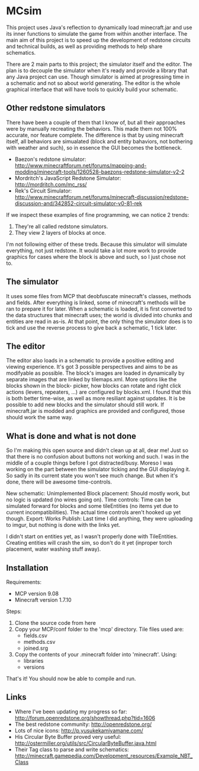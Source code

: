 MCsim
=====

This project uses Java's reflection to dynamically load minecraft.jar and use
its inner functions to simulate the game from within another interface. The
main aim of this project is to speed up the development of redstone circuits
and technical builds, as well as providing methods to help share schematics.

There are 2 main parts to this project; the simulator itself and the editor.
The plan is to decouple the simulator when it's ready and provide a library
that any Java project can use. Though simulator is aimed at progressing time
in a schematic and not so about world generating. The editor is the whole
graphical interface that will have tools to quickly build your schematic.

Other redstone simulators
-------------------------
There have been a couple of them that I know of, but all their approaches were
by manually recreating the behaviors. This made them not 100% accurate, nor
feature complete. The difference is that by using minecraft itself, all
behaviors are simualated (block and entity bahaviors, not bothering with
weather and such), so in essence the GUI becomes the bottleneck.

* Baezon's redstone simulator: http://www.minecraftforum.net/forums/mapping-and-modding/minecraft-tools/1260528-baezons-redstone-simulator-v2-2
* Mordritch's JavaScript Redstone Simulator: http://mordritch.com/mc_rss/
* Rek's Circuit Simulator: http://www.minecraftforum.net/forums/minecraft-discussion/redstone-discussion-and/342852-circuit-simulator-v0-81-rek

If we inspect these examples of fine programming, we can notice 2 trends:
1. They're all called redstone simulators.
2. They view 2 layers of blocks at once.
	
I'm not following either of these treds. Because this simulator will simulate
everything, not just redstone. It would take a lot more work to provide
graphics for cases where the block is above and such, so I just chose not to.

The simulator
-------------
It uses some files from MCP that deobfuscate minecraft's classes, methods and
fields. After everything is linked, some of minecraft's methods will be ran to
prepare it for later. When a schematic is loaded, it is first converted to the
data structures that minecraft uses; the world is divided into chunks and
entities are read in as-is. At that point, the only thing the simulator does
is to tick and use the reverse process to give back a schematic, 1 tick later.

The editor
----------
The editor also loads in a schematic to provide a positive editing and viewing
experience. It's got 3 possible perspectives and aims to be as modifyable as
possible. The block's images are loaded in dynamically by separate images that
are linked by tilemaps.xml. More options like the blocks shown in the block-
picker, how blocks can rotate and right click actions (levers, repeaters, ...)
are configured by blocks.xml. I found that this is both better time-wise, as
well as more resiliant against updates. It is be possible to add new
blocks and the simulator should still work. If minecraft.jar is modded and
graphics are provided and configured, those should work the same way.

What is done and what is not done
---------------------------------
So I'm making this open source and didn't clean up at all, dear me! Just so
that there is no confusion about buttons not working and such. I was in the
middle of a couple things before I got distracted/busy. Moreso I was working
on the part between the simulator ticking and the GUI displaying it. So sadly
in its current state you won't see much change. But when it's done, there
will be awesome time-controls.

New schematic:		Unimplemented
Block placement:	Should mostly work, but no logic is updated (no wires
					going on).
Time controls:		Time can be simulated forward for blocks and some
					tileEntities (no items yet due to current
					incompatibilities). The actual time controls aren't hooked
					up yet though.
Export:				Works
Publish:			Last time I did anything, they were uploading to imgur,
					but nothing is done with the links yet.
					
I didn't start on entities yet, as I wasn't properly done with TileEntities.
Creating entities will crash the sim, so don't do it yet (inproper torch
placement, water washing stuff away).

Installation
------------
Requirements:
* MCP version 9.08
* Minecraft version 1.7.10

Steps:
	
1. Clone the source code from here
2. Copy your MCP/conf folder to the 'mcp' directory. Tile files used are:
    * fields.csv
    * methods.csv
    * joined.srg
3. Copy the contents of your .minecraft folder into 'minecraft'. Using:
    * libraries
    * versions
		
That's it! You should now be able to compile and run.

Links
-----
* Where I've been updating my progress so far: http://forum.openredstone.org/showthread.php?tid=1606
* The best redstone community: http://openredstone.org/
* Lots of nice icons: http://p.yusukekamiyamane.com/
* His Circular Byte Buffer proved very useful: http://ostermiller.org/utils/src/CircularByteBuffer.java.html
* Their Tag class to parse and write schematics: http://minecraft.gamepedia.com/Development_resources/Example_NBT_Class